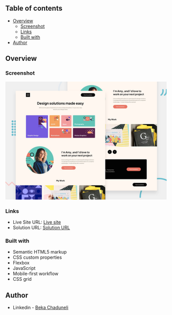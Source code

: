 ## Table of contents

- [Overview](#overview)
  - [Screenshot](#screenshot)
  - [Links](#links)
  - [Built with](#built-with)
- [Author](#author)


## Overview

### Screenshot

![](/preview.jpg)

### Links

- Live Site URL: [Live site](https://bekaChaduneli.github.io/single-page-design-portfolio)
- Solution URL: [Solution URL](https://github.com/bekaChaduneli/single-page-design-portfolio)

### Built with

- Semantic HTML5 markup
- CSS custom properties
- Flexbox
- JavaScript
- Mobile-first workflow
- CSS grid

## Author

- Linkedin - [Beka Chaduneli](https://www.linkedin.com/in/beka-chaduneli-28203422b/)
